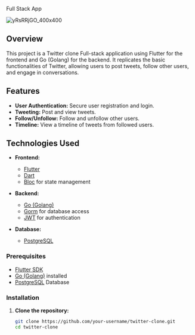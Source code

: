 Full Stack App


![yRsRRjGO_400x400](https://github.com/tavkeer/TwitterClone-Full-Stack-/assets/105163810/a7a31742-34a9-4e61-82f2-9a370e11fdfe)



## Overview

This project is a Twitter clone Full-stack application using Flutter for the frontend and Go (Golang) for the backend. It replicates the basic functionalities of Twitter, allowing users to post tweets, follow other users, and engage in conversations.

## Features

- **User Authentication:** Secure user registration and login.
- **Tweeting:** Post and view tweets.
- **Follow/Unfollow:** Follow and unfollow other users.
- **Timeline:** View a timeline of tweets from followed users.

## Technologies Used

- **Frontend:**
  - [Flutter](https://flutter.dev/)
  - [Dart](https://dart.dev/)
  - [Bloc](https://pub.dev/packages/bloc) for state management

- **Backend:**
  - [Go (Golang)](https://golang.org/)
  - [Gorm](https://gorm.io/) for database access
  - [JWT](https://github.com/golang-jwt/jwt) for authentication

- **Database:**
  - [PostgreSQL](https://www.postgresql.org/)

### Prerequisites

- [Flutter SDK](https://flutter.dev/docs/get-started/install)
- [Go (Golang)](https://golang.org/doc/install) installed
- [PostgreSQL](https://www.postgresql.org/download/) Database

### Installation

1. **Clone the repository:**

   ```bash
   git clone https://github.com/your-username/twitter-clone.git
   cd twitter-clone
